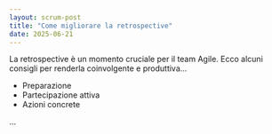 ```yaml
---
layout: scrum-post
title: "Come migliorare la retrospective"
date: 2025-06-21
---
```


La retrospective è un momento cruciale per il team Agile. Ecco alcuni consigli per renderla coinvolgente e produttiva...

- Preparazione
- Partecipazione attiva
- Azioni concrete

...
